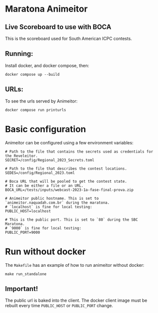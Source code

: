 # Maratona Animeitor

## Live Scoreboard to use with BOCA

This is the scoreboard used for South American ICPC contests.

## Running:

Install docker, and docker compose, then:

```
docker compose up --build
```

## URLs:

To see the urls served by Animeitor:

```
docker compose run printurls
```

# Basic configuration

Animeitor can be configured using a few environment variables:

```
# Path to the file that contains the secrets used as credentials for the Reveleitor.
SECRET=/config/Regional_2023_Secrets.toml

# Path to the file that describes the contest locations.
SEDES=/config/Regional_2023.toml

# Boca URL that will be pooled to get the contest state.
# It can be either a file or an URL.
BOCA_URL=/tests/inputs/webcast-2023-1a-fase-final-prova.zip

# Animeitor public hostname. This is set to `animeitor.naquadah.com.br` during the maratona.
# `localhost` is fine for local testing:
PUBLIC_HOST=localhost

# This is the public port. This is set to `80` during the SBC Maratona.
# `9000` is fine for local testing:
PUBLIC_PORT=9000

```

# Run without docker

The `Makefile` has an example of how to run animeitor without docker:

```
make run_standalone
```

## Important!

The public url is baked into the client.
The docker client image must be rebuilt every time `PUBLIC_HOST` or `PUBLIC_PORT` change.
